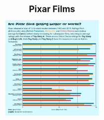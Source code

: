 <h1 align="center"> Pixar Films </h1>

<p align="center">
  <img src="/2025/2025-03-11/20250311.png" width="60%">
</p>

